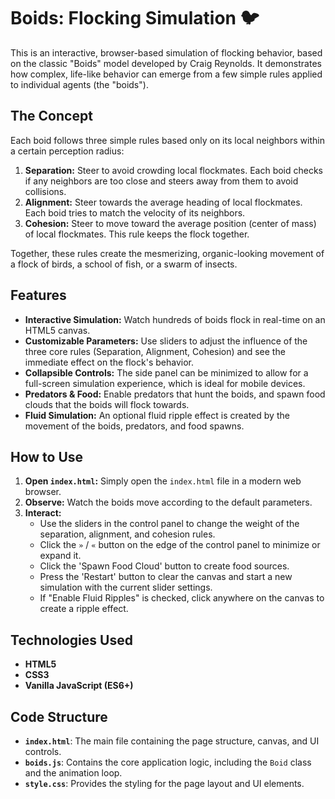 # Boids: Flocking Simulation 🐦

This is an interactive, browser-based simulation of flocking behavior, based on the classic "Boids" model developed by Craig Reynolds. It demonstrates how complex, life-like behavior can emerge from a few simple rules applied to individual agents (the "boids").

## The Concept

Each boid follows three simple rules based only on its local neighbors within a certain perception radius:

1.  **Separation:** Steer to avoid crowding local flockmates. Each boid checks if any neighbors are too close and steers away from them to avoid collisions.
2.  **Alignment:** Steer towards the average heading of local flockmates. Each boid tries to match the velocity of its neighbors.
3.  **Cohesion:** Steer to move toward the average position (center of mass) of local flockmates. This rule keeps the flock together.

Together, these rules create the mesmerizing, organic-looking movement of a flock of birds, a school of fish, or a swarm of insects.

## Features

* **Interactive Simulation:** Watch hundreds of boids flock in real-time on an HTML5 canvas.
* **Customizable Parameters:** Use sliders to adjust the influence of the three core rules (Separation, Alignment, Cohesion) and see the immediate effect on the flock's behavior.
* **Collapsible Controls:** The side panel can be minimized to allow for a full-screen simulation experience, which is ideal for mobile devices.
* **Predators & Food:** Enable predators that hunt the boids, and spawn food clouds that the boids will flock towards.
* **Fluid Simulation:** An optional fluid ripple effect is created by the movement of the boids, predators, and food spawns.

## How to Use

1.  **Open `index.html`:** Simply open the `index.html` file in a modern web browser.
2.  **Observe:** Watch the boids move according to the default parameters.
3.  **Interact:**
    * Use the sliders in the control panel to change the weight of the separation, alignment, and cohesion rules.
    * Click the `»` / `«` button on the edge of the control panel to minimize or expand it.
    * Click the 'Spawn Food Cloud' button to create food sources.
    * Press the 'Restart' button to clear the canvas and start a new simulation with the current slider settings.
    * If "Enable Fluid Ripples" is checked, click anywhere on the canvas to create a ripple effect.

## Technologies Used

* **HTML5**
* **CSS3**
* **Vanilla JavaScript (ES6+)**

## Code Structure

* **`index.html`**: The main file containing the page structure, canvas, and UI controls.
* **`boids.js`**: Contains the core application logic, including the `Boid` class and the animation loop.
* **`style.css`**: Provides the styling for the page layout and UI elements.

